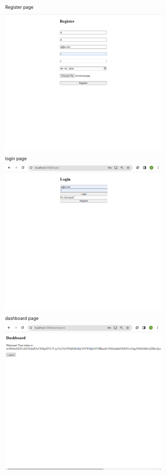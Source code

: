 Register page

![alt text](image.png)

login page

![alt text](image-1.png)

dashboard page

![alt text](image-2.png)